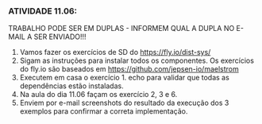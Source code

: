 ### ATIVIDADE 11.06:

TRABALHO PODE SER EM DUPLAS - INFORMEM QUAL A DUPLA NO E-MAIL A SER ENVIADO!!!
1. Vamos fazer os exercícios de SD do https://fly.io/dist-sys/
2. Sigam as instruções para instalar todos os componentes. Os exercícios do fly.io são baseados em https://github.com/jepsen-io/maelstrom
3. Executem em casa o exercício 1. echo para validar que todas as dependências estão instaladas.
4. Na aula do dia 11.06 façam os exercício 2, 3 e 6.
5. Enviem por e-mail screenshots do resultado da execução dos 3 exemplos para confirmar a correta implementação.
